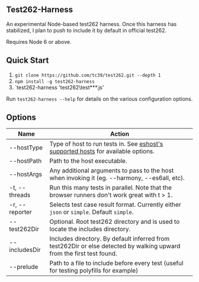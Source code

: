 ## Test262-Harness
An experimental Node-based test262 harness. Once this harness has stabilized, I plan to push to include it by default in official test262.

Requires Node 6 or above.

## Quick Start
1. `git clone https://github.com/tc39/test262.git --depth 1`
2. `npm install -g test262-harness`
3. `test262-harness 'test262\test\**\*.js'

Run `test262-harness --help` for details on the various configuration options.

## Options

| Name    | Action      |
|------------|---------------|
| --hostType | Type of host to run tests in. See [eshost's supported hosts](https://github.com/bterlson/eshost#supported-hosts) for available options.
| --hostPath | Path to the host executable.
| --hostArgs | Any additional arguments to pass to the host when invoking it (eg. --harmony, --es6all, etc). 
| -t, --threads | Run this many tests in parallel. Note that the browser runners don't work great with t > 1.
| -r, --reporter | Selects test case result format. Currently either `json` or `simple`. Default `simple`.
|--test262Dir | Optional. Root test262 directory and is used to locate the includes directory.
|--includesDir | Includes directory. By default inferred from test262Dir or else detected by walking upward from the first test found.
|--prelude | Path to a file to include before every test (useful for testing polyfills for example)


